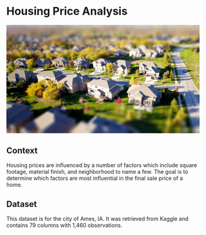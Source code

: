 # Housing Price Analysis
![Housing Prices Image](/housing_prices_image.jpeg)

## Context
Housing prices are influenced by a number of factors which include square footage, material finish, and neighborhood to name a few. The goal is to determine which factors are most influential in the final sale price of a home.  

## Dataset
This dataset is for the city of Ames, IA.  It was retrieved from Kaggle and contains 79 columns with 1,460 observations.  
